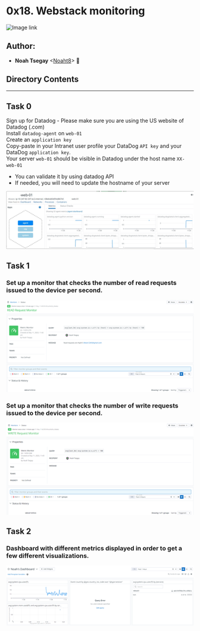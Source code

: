# 0x18. Webstack monitoring

![Image link](https://s3.amazonaws.com/intranet-projects-files/holbertonschool-sysadmin_devops/281/hb3pAsO.png)

## Author:
* **Noah Tsegay** <[Noaht8](https://github.com/Noaht8)>  &#128511;

## Directory Contents
___

## Task 0

Sign up for Datadog - Please make sure you are using the US website of Datadog (.com)<br>
Install ```datadog-agent``` on ```web-01```<br>
Create an ```application key```<br>
Copy-paste in your Intranet user profile your DataDog ```API key``` and your DataDog ```application key```.<br>
Your server ```web-01``` should be visible in Datadog under the host name ```XX-web-01```<br>
* You can validate it by using datadog API<br>
* If needed, you will need to update the hostname of your server

![Datadog host](Task_0.jpg)

## Task 1

### Set up a monitor that checks the number of read requests issued to the device per second.
![Read Monitor](Task_1_Read.png)

### Set up a monitor that checks the number of write requests issued to the device per second.
![Write Monitor](Task_1_Write.png)

## Task 2

### Dashboard with different metrics displayed in order to get a few different visualizations.
![Noah's Dashboard](Task_2.png)

